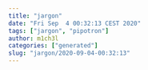 ```yaml
---
title: "jargon"
date: "Fri Sep  4 00:32:13 CEST 2020"
tags: ["jargon", "pipotron"]
author: m1ch3l
categories: ["generated"]
slug: "jargon/2020-09-04-00:32:13"
---
```



